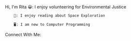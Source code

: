 Hi, I'm Rita 
😀: I enjoy volunteering for Environmental Justice

		🚀: I enjoy reading about Space Exploration

		🖥️: I am new to Computer Programming
		
		
Connect With Me:



